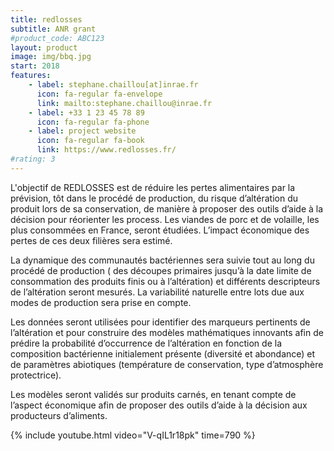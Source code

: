 ```yaml
---
title: redlosses
subtitle: ANR grant
#product_code: ABC123
layout: product
image: img/bbq.jpg
start: 2018
features:
    - label: stephane.chaillou[at]inrae.fr
      icon: fa-regular fa-envelope
      link: mailto:stephane.chaillou@inrae.fr
    - label: +33 1 23 45 78 89
      icon: fa-regular fa-phone
    - label: project website
      icon: fa-regular fa-book
      link: https://www.redlosses.fr/
#rating: 3
---
```


L'objectif de REDLOSSES est de réduire les pertes alimentaires par la prévision, tôt dans le procédé de production, 
du risque d’altération du produit lors de sa conservation, de manière à proposer des outils d’aide à la décision pour 
réorienter les process. Les viandes de porc et de volaille, les plus consommées en France, seront étudiées. L’impact 
économique des pertes de ces deux filières sera estimé.

La dynamique des communautés bactériennes sera suivie tout au long du procédé de production (
des découpes primaires jusqu’à la date limite de consommation des produits finis ou à l’altération) 
et différents descripteurs de l’altération seront mesurés. La variabilité naturelle entre lots due 
aux modes de production sera prise en compte.

Les données seront utilisées pour identifier des marqueurs pertinents de l’altération 
et pour construire des modèles mathématiques innovants afin de prédire la probabilité d’occurrence de 
l’altération en fonction de la composition bactérienne initialement présente (diversité et abondance) 
et de paramètres abiotiques (température de conservation, type d’atmosphère protectrice).

Les modèles seront validés sur produits carnés, en tenant compte de l’aspect économique afin de 
proposer des outils d’aide à la décision aux producteurs d’aliments.

{% include youtube.html video="V-qIL1r18pk" time=790 %}